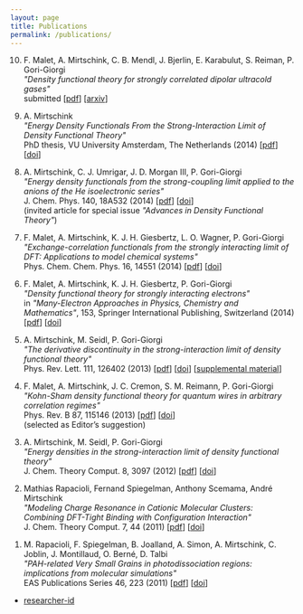 ```yaml
---
layout: page
title: Publications
permalink: /publications/
---
```

<ol reversed>
<li> <p>F. Malet, A. Mirtschink, C. B. Mendl, J. Bjerlin, E. Karabulut, S. Reiman, P.
Gori-Giorgi<br>
<em>"Density functional theory for strongly correlated dipolar ultracold gases"</em><br>
submitted 
[<a href="../downloads/Maletal-sub-15.pdf">pdf</a>] [<a href="http://http://arxiv.org/abs/1502.01469">arxiv</a>]</p></li>

<li> <p>A. Mirtschink<br>
<em>"Energy Density Functionals From the Strong-Interaction Limit of Density Functional Theory"</em><br>
PhD thesis, VU University Amsterdam, The Netherlands (2014)
[<a href="../downloads/Mir-thesis-14.pdf">pdf</a>] [<a href="http://dx.doi.org/10.6084/m9.figshare.1254927">doi</a>]</p></li>

<li> <p>A. Mirtschink, C. J. Umrigar, J. D. Morgan III, P. Gori-Giorgi<br>
<em>"Energy density functionals from the strong-coupling limit applied to the anions of
the He isoelectronic series"</em><br>
J. Chem. Phys. 140, 18A532 (2014)
[<a href="../downloads/MirUmrMorGor-JCP-14.pdf">pdf</a>] [<a href="http://dx.doi.org/10.1063/1.4871018 ">doi</a>]<br> (invited article for special issue <em>"Advances in Density Functional Theory"</em>)</p></li>

<li> <p>F. Malet, A. Mirtschink, K. J. H. Giesbertz, L. O. Wagner, P. Gori-Giorgi<br>
<em>"Exchange-correlation functionals from the strongly interacting limit of DFT: Applications to model chemical systems"</em><br>
Phys. Chem. Chem. Phys. 16, 14551 (2014) 
[<a href="../downloads/Maletal-PCCP-14.pdf">pdf</a>] [<a href="http://dx.doi.org/10.1039/c4cp00407h">doi</a>]</p></li>

<li> <p>F. Malet, A. Mirtschink, K. J. H. Giesbertz, P. Gori-Giorgi<br>
<em>"Density functional theory for strongly interacting electrons"</em><br>
in <em>"Many-Electron Approaches in Physics, Chemistry and Mathematics"</em>, 153, Springer
International Publishing, Switzerland (2014) 
[<a href="../downloads/MalMirGieGor-Spr-14.pdf">pdf</a>] [<a href="http://dx.doi.org/10.1007/978-3-319-06379-9_8">doi</a>]</p></li>

<li> <p>A. Mirtschink, M. Seidl, P. Gori-Giorgi<br>
<em>"The derivative discontinuity in the strong-interaction limit of density functional theory"</em><br>
Phys. Rev. Lett. 111, 126402 (2013) 
[<a href="../downloads/MirSeiGor-PRL-13.pdf">pdf</a>] [<a href="http://dx.doi.org/10.1103/PhysRevLett.111.126402 ">doi</a>] [<a href="../downloads/MirSeiGor-PRL-13-supp.pdf">supplemental material</a>]</p></li>

<li> <p>F. Malet, A. Mirtschink, J. C. Cremon, S. M. Reimann, P. Gori-Giorgi<br>
<em>"Kohn-Sham density functional theory for quantum wires in arbitrary correlation regimes"</em><br>
Phys. Rev. B 87, 115146 (2013) 
[<a href="../downloads/Maletal-PRB-13.pdf">pdf</a>] [<a href="http://dx.doi.org/10.1103/PhysRevB.87.115146">doi</a>]<br> (selected as Editor’s suggestion)</p></li>

<li> <p>A. Mirtschink, M. Seidl, P. Gori-Giorgi<br>
<em>"Energy densities in the strong-interaction limit of density functional theory"</em><br>
J. Chem. Theory Comput. 8, 3097 (2012) 
[<a href="../downloads/MirSeiGor-JCTC-12.pdf">pdf</a>] [<a href="http://dx.doi.org/10.1021/ct3003892">doi</a>]</p></li>

<li> <p>Mathias Rapacioli, Fernand Spiegelman, Anthony Scemama, André Mirtschink <br>
<em>"Modeling Charge Resonance in Cationic Molecular Clusters: Combining DFT-Tight Binding with Configuration Interaction"</em><br>
J. Chem. Theory Comput. 7, 44 (2011)
[<a href="../downloads/RapSpiSceMir-JCTC-11.pdf">pdf</a>] [<a href="http://dx.doi.org/10.1021/ct100412f">doi</a>]</p></li>

<li> <p>M. Rapacioli, F. Spiegelman, B. Joalland, A. Simon, A. Mirtschink, C. Joblin, J. Montillaud, O. Berné, D. Talbi<br>
<em>"PAH-related Very Small Grains in photodissociation regions: implications from molecular simulations"</em><br>
EAS Publications Series 46, 223 (2011) [<a href="../downloads/Rapetal-EAS-11.pdf">pdf</a>] [<a href="http://dx.doi.org/10.1051/eas/1146024">doi</a>]</p></li>

</ol>

<ul>
<li><p><a href="https://www.researchgate.net/profile/Andre_Mirtschink">researcher-id</a></p></li>
</ul>
